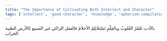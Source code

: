 ```yaml
---
title: "The Importance of Cultivating Both Intellect and Character"
tags: ['intellect', 'good-character', 'knowledge', "aphorism-compilation"]
---
```


 بالأدب تَعْمُرُ القُلوبُ وبالعِلْمِ تَسْتَحْكِمُ الأحلامُ فالعقل الزاكي غير الصنيع كالأرض الطيبة الخراب
